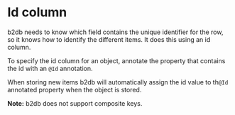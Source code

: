 # Id column
b2db needs to know which field contains the unique identifier for the row, so it knows how to identify the different 
items. It does this using an id column. 

To specify the id column for an object, annotate the property that contains the id with an `@Id` annotation.

When storing new items b2db will automatically assign the id value to th`@Id` annotated property when the object is 
stored. 

**Note:** b2db does not support composite keys.
